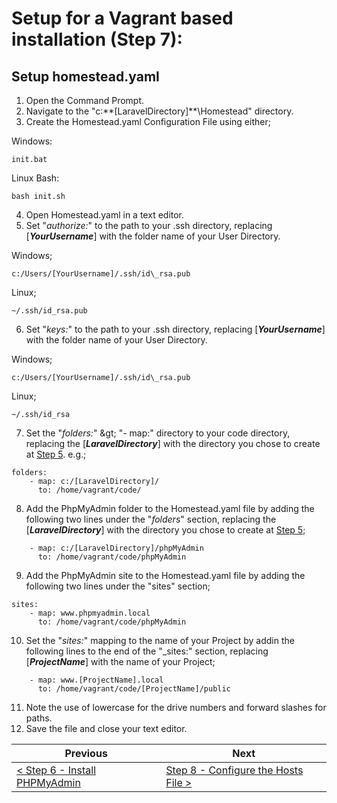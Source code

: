 # Setup for a Vagrant based installation (Step 7):

## Setup homestead.yaml

  1. Open the Command Prompt.
  2. Navigate to the &quot;c:\**[LaravelDirectory]**\Homestead&quot; directory.
  3. Create the Homestead.yaml Configuration File using either;

Windows:
```
init.bat
```

Linux Bash:
```
bash init.sh
```

  4. Open Homestead.yaml in a text editor.
  5. Set &quot;_authorize:_&quot; to the path to your .ssh directory, replacing [**_YourUsername_**] with the folder name of your User Directory.
  
Windows;

```
c:/Users/[YourUsername]/.ssh/id\_rsa.pub
```

Linux;

```
~/.ssh/id_rsa.pub
```

  6. Set &quot;_keys:_&quot; to the path to your .ssh directory, replacing [**_YourUsername_**] with the folder name of your User Directory.
  
Windows;

```
c:/Users/[YourUsername]/.ssh/id\_rsa.pub
```

Linux;

```
~/.ssh/id_rsa
```

  7. Set the &quot;_folders:_&quot; \&gt; &quot;- map:&quot; directory to your code directory, replacing the [**_LaravelDirectory_**] with the directory you chose to create at [Step 5](vagrant-5.md). e.g.;

```
folders:
    - map: c:/[LaravelDirectory]/
      to: /home/vagrant/code/
```

  8. Add the PhpMyAdmin folder to the Homestead.yaml file by adding the following two lines under the &quot;_folders_&quot; section, replacing the [**_LaravelDirectory_**] with the directory you chose to create at [Step 5](vagrant-5.md);

```
    - map: c:/[LaravelDirectory]/phpMyAdmin
      to: /home/vagrant/code/phpMyAdmin
```

  9. Add the PhpMyAdmin site to the Homestead.yaml file by adding the following two lines under the &quot;sites&quot; section;

```
sites:
    - map: www.phpmyadmin.local
      to: /home/vagrant/code/phpMyAdmin
```

  10. Set the &quot;_sites:_&quot; mapping to the name of your Project by addin the following lines to the end of the "_sites:" section, replacing [**_ProjectName_**] with the name of your Project;

```
    - map: www.[ProjectName].local
      to: /home/vagrant/code/[ProjectName]/public
```

  11. Note the use of lowercase for the drive numbers and forward slashes for paths.
  12. Save the file and close your text editor.

| Previous | Next |
| -------- | ---- |
| [< Step 6 - Install PHPMyAdmin](vagrant-6.md) | [Step 8 - Configure the Hosts File >](vagrant-8.md) |